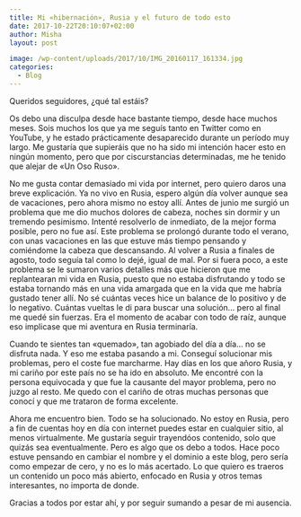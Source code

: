 ```yaml
---
title: Mi «hibernación», Rusia y el futuro de todo esto
date: 2017-10-22T20:10:07+02:00
author: Misha
layout: post

image: /wp-content/uploads/2017/10/IMG_20160117_161334.jpg
categories:
  - Blog
---
```


Queridos seguidores, ¿qué tal estáis?

Os debo una disculpa desde hace bastante tiempo, desde hace muchos meses. Sois muchos los que ya me seguís tanto en Twitter como en YouTube, y he estado prácticamente desaparecido durante un período muy largo. Me gustaría que supieráis que no ha sido mi intención hacer esto en ningún momento, pero que por ciscurstancias determinadas, me he tenido que alejar de «Un Oso Ruso».

No me gusta contar demasiado mi vida por internet, pero quiero daros una breve explicación. Ya no vivo en Rusia, espero algún día volver aunque sea de vacaciones, pero ahora mismo no estoy allí. Antes de junio me surgió un problema que me dio muchos dolores de cabeza, noches sin dormir y un tremendo pesimismo. Intenté resolverlo de inmediato, de la mejor forma posible, pero no fue así. Este problema se prolongó durante todo el verano, con unas vacaciones en las que estuve más tiempo pensando y comiéndome la cabeza que descansando. Al volver a Rusia a finales de agosto, todo seguía tal como lo dejé, igual de mal. Por si fuera poco, a este problema se le sumaron varios detalles más que hicieron que me replantearan mi vida en Rusia, puesto que no estaba disfrutando y todo se estaba tornando más en una vida amargada que en la vida que me habría gustado tener allí. No sé cuántas veces hice un balance de lo positivo y de lo negativo. Cuántas vueltas le di para buscar una solución&#8230; pero al final me quedé sin fuerzas. Era el momento de acabar con todo de raíz, aunque eso implicase que mi aventura en Rusia terminaría.

Cuando te sientes tan «quemado», tan agobiado del día a día&#8230; no se disfruta nada. Y eso me estaba pasando a mi. Conseguí solucionar mis problemas, pero el coste fue marcharme. Hay días en los que añoro Rusia, y mi cariño por este país no se ha ido en absoluto. Me encontré con la persona equivocada y que fue la causante del mayor problema, pero no juzgo al resto. Me quedo con el cariño de otras muchas personas que conocí y que me trataron de forma excelente.

Ahora me encuentro bien. Todo se ha solucionado. No estoy en Rusia, pero a fin de cuentas hoy en día con internet puedes estar en cualquier sitio, al menos virtualmente. Me gustaría seguir trayendóos contenido, solo que quizás sea eventualmente. Pero es algo que os debo a todos. Hace poco estuve pensando en cambiar el nombre y el dominio a este blog, pero sería como empezar de cero, y no es lo más acertado. Lo que quiero es traeros un contenido un poco más abierto, enfocado en Rusia y otros temas interesantes, no importa de donde.

Gracias a todos por estar ahí, y por seguir sumando a pesar de mi ausencia.

